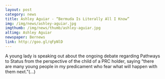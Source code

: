 ```yaml
---
layout: post
category: news
title: Ashley Aguiar - “Bermuda Is Literally All I Know”
img: /img/news/ashley-aguiar.jpg
imgthumb: /img/news/thumb/ashley-aguiar.jpg
altimg: Ashley Aguiar
newspaper: Bernews
link: http://goo.gl/qFpNlD
---
```

A young lady is speaking out about the ongoing debate regarding Pathways to Status from the perspective of the child of a PRC holder, saying “there are many young people in my predicament who fear what will happen with them next.”(...)

